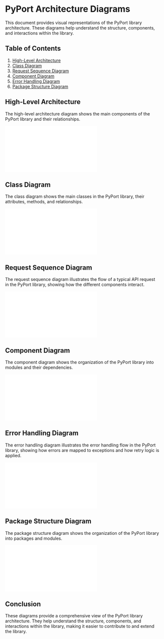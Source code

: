 # PyPort Architecture Diagrams

This document provides visual representations of the PyPort library architecture. These diagrams help understand the structure, components, and interactions within the library.

## Table of Contents

1. [High-Level Architecture](#high-level-architecture)
2. [Class Diagram](#class-diagram)
3. [Request Sequence Diagram](#request-sequence-diagram)
4. [Component Diagram](#component-diagram)
5. [Error Handling Diagram](#error-handling-diagram)
6. [Package Structure Diagram](#package-structure-diagram)

## High-Level Architecture

The high-level architecture diagram shows the main components of the PyPort library and their relationships.

![High-Level Architecture](diagrams/high_level_architecture.md)

## Class Diagram

The class diagram shows the main classes in the PyPort library, their attributes, methods, and relationships.

![Class Diagram](diagrams/class_diagram.md)

## Request Sequence Diagram

The request sequence diagram illustrates the flow of a typical API request in the PyPort library, showing how the different components interact.

![Request Sequence Diagram](diagrams/request_sequence_diagram.md)

## Component Diagram

The component diagram shows the organization of the PyPort library into modules and their dependencies.

![Component Diagram](diagrams/component_diagram.md)

## Error Handling Diagram

The error handling diagram illustrates the error handling flow in the PyPort library, showing how errors are mapped to exceptions and how retry logic is applied.

![Error Handling Diagram](diagrams/error_handling_diagram.md)

## Package Structure Diagram

The package structure diagram shows the organization of the PyPort library into packages and modules.

![Package Structure Diagram](diagrams/package_structure_diagram.md)

## Conclusion

These diagrams provide a comprehensive view of the PyPort library architecture. They help understand the structure, components, and interactions within the library, making it easier to contribute to and extend the library.
